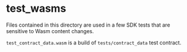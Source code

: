 # test_wasms

Files contained in this directory are used in a few SDK tests that are sensitive
to Wasm content changes.

`test_contract_data.wasm` is a build of `tests/contract_data`  test contract.
